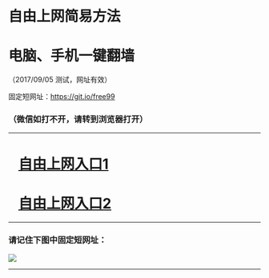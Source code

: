 ﻿# 自由上网简易方法

# 电脑、手机一键翻墙

（2017/09/05 测试，网址有效）

固定短网址：https://git.io/free99

### （微信如打不开，请转到浏览器打开）


***





# &nbsp;&nbsp; <a href="http://ft34227965.fwq-tz1001.xyz/fwqtz01.html?t=090500122189 " target="_blank">自由上网入口1</a>
# &nbsp;&nbsp; <a href="http://ft87716378.fwq-tz1002.xyz/fwqtz02.html?t=090500123548 " target="_blank">自由上网入口2</a>
***

### 请记住下图中固定短网址：

<img src="https://s3-us-west-2.amazonaws.com/fwq-1001/yjfq-20170905okok.png" /> 


***

